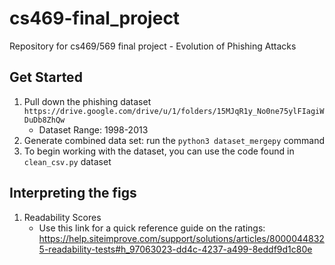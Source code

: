 # cs469-final_project
Repository for cs469/569 final project - Evolution of Phishing Attacks

## Get Started
1. Pull down the phishing dataset `https://drive.google.com/drive/u/1/folders/15MJqR1y_No0ne75ylFIagiWDuDb8ZhQw`
    - Dataset Range: 1998-2013
2. Generate combined data set: run the `python3 dataset_mergepy` command
3. To begin working with the dataset, you can use the code found in `clean_csv.py` dataset

## Interpreting the figs
1. Readability Scores
    - Use this link for a quick reference guide on the ratings: https://help.siteimprove.com/support/solutions/articles/80000448325-readability-tests#h_97063023-dd4c-4237-a499-8eddf9d1c80e

